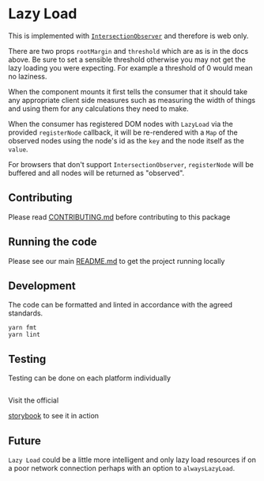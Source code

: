 # Lazy Load

This is implemented with
[`IntersectionObserver`](https://developer.mozilla.org/en-US/docs/Web/API/Intersection_Observer_API)
and therefore is web only.

There are two props `rootMargin` and `threshold` which are as is in the docs
above. Be sure to set a sensible threshold otherwise you may not get the lazy
loading you were expecting. For example a threshold of 0 would mean no laziness.

When the component mounts it first tells the consumer that it should take any
appropriate client side measures such as measuring the width of things and using
them for any calculations they need to make.

When the consumer has registered DOM nodes with `LazyLoad` via the provided
`registerNode` callback, it will be re-rendered with a `Map` of the observed
nodes using the node's id as the `key` and the node itself as the `value`.

For browsers that don't support `IntersectionObserver`, `registerNode` will be
buffered and all nodes will be returned as "observed".

## Contributing

Please read [CONTRIBUTING.md](./CONTRIBUTING.md) before contributing to this
package

## Running the code

Please see our main [README.md](../README.md) to get the project running locally

## Development

The code can be formatted and linted in accordance with the agreed standards.

```
yarn fmt
yarn lint
```

## Testing

Testing can be done on each platform individually

```

```

Visit the official

[storybook](http://components.thetimes.co.uk?knob-Size%20of%20ad%20placeholder%3A=default&selectedKind=Helpers%2FLazy%20load&selectedStory=Default&full=0&addons=1&stories=1&panelRight=0&addonPanel=storybooks%2Fstorybook-addon-knobs)
to see it in action

## Future

`Lazy Load` could be a little more intelligent and only lazy load resources if
on a poor network connection perhaps with an option to `alwaysLazyLoad`.
